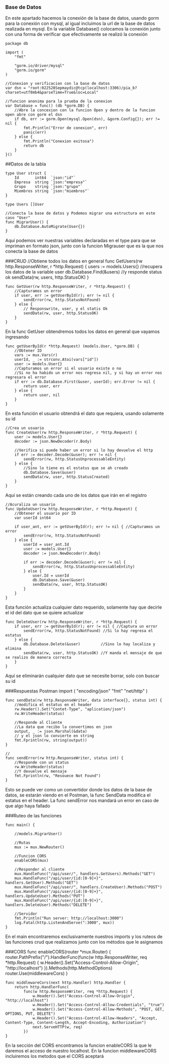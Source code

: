 ### Base de Datos


En este apartado hacemos la conexión de la base de datos, usando gorm para la conexión con mysql, al igual incluimos la url de la base de datos realizada en mysql. En la variable Database() colocamos la conexión junto con una forma de verificar que efectivamente se realizó la conexión

    package db
    
    import (
    	"fmt"
    
    	"gorm.io/driver/mysql"
    	"gorm.io/gorm"
    )
    
    //Conexion y verificacion con la base de datos
    var dsn = "root:022528Sepmaydic@tcp(localhost:3306)/pia_b?charset=utf8mb4&parseTime=True&loc=Local"
    
    //funcion anonima para la prueba de la conexion
    var Database = func() (db *gorm.DB) {
    	//Abre la concexion con la funcion Open y dentro de la funcion open abre con gorm el dsn
    	if db, err := gorm.Open(mysql.Open(dsn), &gorm.Config{}); err != nil {
    		fmt.Println("Error de conexion", err)
    		panic(err)
    	} else {
    		fmt.Println("Conexion exitosa")
    		return db
    	}
    }()

##Datos de la tabla

    type User struct {
    	Id       int64  `json:"id"`
    	Empresa  string `json:"empresa"`
    	Grupo    string `json:"grupo"`
    	Miembros string `json:"miembros"`
    }
    
    type Users []User
    
    //Conecta la base de datos y Podemos migrar una estructura en este caso "User"
    func MigrarUser() {
    	db.Database.AutoMigrate(User{})
    }
    
Aquí podemos ver nuestras variables declaradas en el type para que se impriman en formato json, junto con la funcion Migrauser que es la que nos conecta la base de datos 

###CRUD
    //Obtiene todos los datos en general
    func GetUsers(rw http.ResponseWriter, r *http.Request) {
    	users := models.Users{}
    	//recupera los datos de la variable user
    	db.Database.Find(&users)
    	//y responde status ok
    	sendData(rw, users, http.StatusOK)
    }
    
    func GetUser(rw http.ResponseWriter, r *http.Request) {
    	//Capturamos un error
    	if user, err := getUserById(r); err != nil {
    		sendError(rw, http.StatusNotFound)
    	} else {
    		// Responswrite, user, y el statis Ok
    		sendData(rw, user, http.StatusOK)
    	}
    }

En la func GetUser obtendremos todos los datos en general que vayamos ingresando

    func getUserById(r *http.Request) (models.User, *gorm.DB) {
    	//Obtener ID
    	vars := mux.Vars(r)
    	userId, _ := strconv.Atoi(vars["id"])
    	user := models.User{}
    	//Capturamos un error si el usuario existe o no
    	//Si no ha habido un error nos regresa nil, y si hay un error nos regresara el error
    	if err := db.Database.First(&user, userId); err.Error != nil {
    		return user, err
    	} else {
    		return user, nil
    	}
    }

En esta función el usuario obtendrá el dato que requiera, usando solamente su id

    
    //Crea un usuario
    func CreateUser(rw http.ResponseWriter, r *http.Request) {
    	user := models.User{}
    	decoder := json.NewDecoder(r.Body)
    
    	//Verifica si puede haber un error si lo hay devuelve el http
    	if err := decoder.Decode(&user); err != nil {
    		sendError(rw, http.StatusUnprocessableEntity)
    	} else {
    		//Sino lo tiene es el estatus que se ah creado
    		db.Database.Save(&user)
    		sendData(rw, user, http.StatusCreated)
    	}
    }
Aquí se están creando cada uno de los datos que irán en el registro

    
    //Acuraliza un usuario
    func UpdateUser(rw http.ResponseWriter, r *http.Request) {
    	//Obtener el usuario por ID
    	var userId int64
    
    	if user_ant, err := getUserById(r); err != nil { //Capturamos un error
    		sendError(rw, http.StatusNotFound)
    	} else {
    		userId = user_ant.Id
    		user := models.User{}
    		decoder := json.NewDecoder(r.Body)
    
    		if err := decoder.Decode(&user); err != nil {
    			sendError(rw, http.StatusUnprocessableEntity)
    		} else {
    			user.Id = userId
    			db.Database.Save(&user)
    			sendData(rw, user, http.StatusOK)
    		}
    	}
    }
    

Esta función actualiza cualquier dato requerido, solamente hay que decirle el id del dato que se quiere actualizar 

    
    func DeleteUser(rw http.ResponseWriter, r *http.Request) {
    	if user, err := getUserById(r); err != nil { //Captura un error
    		sendError(rw, http.StatusNotFound) //Si lo hay regresa el estatus
    	} else {
    		db.Database.Delete(&user)         //Sino lo hay localiza y elimina
    		sendData(rw, user, http.StatusOK) //Y manda el mensaje de que se realizo de manera correcta
    	}
    }
Aquí se eliminarán cualquier dato que se necesite borrar, solo con buscar su id 

###Respuestas Postman
    import (
    	"encoding/json"
    	"fmt"
    	"net/http"
    )
    
    func sendData(rw http.ResponseWriter, data interface{}, status int) {
    	//modifica el estatus en el header
    	rw.Header().Set("Contet-Type", "aplication/json")
    	rw.WriteHeader(status)
    
    	//Responde al Cliente
    	//La data que recibo la convertimos en json
    	output, _ := json.Marshal(&data)
    	// y el json lo convierte en string
    	fmt.Fprintln(rw, string(output))
    }
    
    //
    func sendError(rw http.ResponseWriter, status int) {
    	//Responde con un status
    	rw.WriteHeader(status)
    	//Y devuelve el mensaje
    	fmt.Fprintln(rw, "Resouece Not Found")
    }
    
Esto se puede ver como un convertidor donde los datos de la base de datos, se estarán viendo en el Postman, la func SendData modifica el estatus en el header. La func sendError nos mandará un error en caso de que algo haya fallado 

###Ruteo de las funciones
    
    func main() {
    
    	//models.MigrarUser()
    
    	//Rutas
    	mux := mux.NewRouter()
    
    	//Funcion CORS
    	enableCORS(mux)
    
    	//Responder al cliente
    	mux.HandleFunc("/api/user/", handlers.GetUsers).Methods("GET")
    	mux.HandleFunc("/api/user/{id:[0-9]+}", handlers.GetUser).Methods("GET")
    	mux.HandleFunc("/api/user/", handlers.CreateUser).Methods("POST")
    	mux.HandleFunc("/api/user/{id:[0-9]+}", handlers.UpdateUser).Methods("PUT")
    	mux.HandleFunc("/api/user/{id:[0-9]+}", handlers.DeleteUser).Methods("DELETE")
    
    	//Servidor
    	fmt.Println("Run server: http://localhost:3000")
    	log.Fatal(http.ListenAndServe(":3000", mux))
    }
En el main encontraremos exclusivamente nuestros imports y los ruteos de las funciones crud que realizamos junto con los métodos que le asignamos 

###CORS
    func enableCORS(router *mux.Router) {
    	router.PathPrefix("/").HandlerFunc(func(w http.ResponseWriter, req *http.Request) {
    		w.Header().Set("Access-Control-Allow-Origin", "http://localhost")
    	}).Methods(http.MethodOptions)
    	router.Use(middlewareCors)
    }
    
    func middlewareCors(next http.Handler) http.Handler {
    	return http.HandlerFunc(
    		func(w http.ResponseWriter, req *http.Request) {
    			w.Header().Set("Access-Control-Allow-Origin", "http://localhost")
    			w.Header().Set("Access-Control-Allow-Credentials", "true")
    			w.Header().Set("Access-Control-Allow-Methods", "POST, GET, OPTIONS, PUT, DELETE")
    			w.Header().Set("Access-Control-Allow-Headers", "Accept, Content-Type, Content-Length, Accept-Encoding, Authorization")
    			next.ServeHTTP(w, req)
    		})
    }
En la sección del CORS encontramos la funcion enableCORS la que le daremos el acceso de nuestro localhost. En la funcion middlewareCORS incluiremos los metodos que el CORS aceptará
